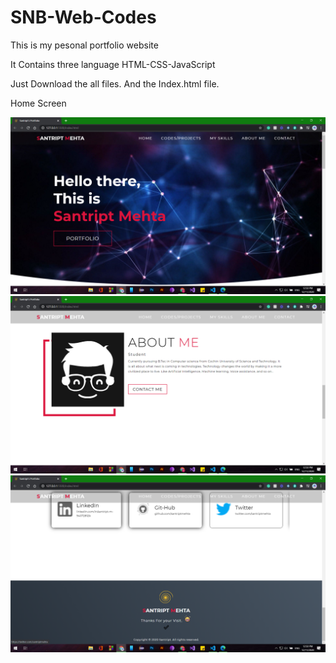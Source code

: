 # SNB-Web-Codes
This is my pesonal portfolio website

It Contains three language HTML-CSS-JavaScript

Just Download the all files. And the Index.html file.

Home Screen

![](images/Screenshot%20(62).png)
![](images/Screenshot%20(63).png)
![](images/Screenshot%20(64).png)
